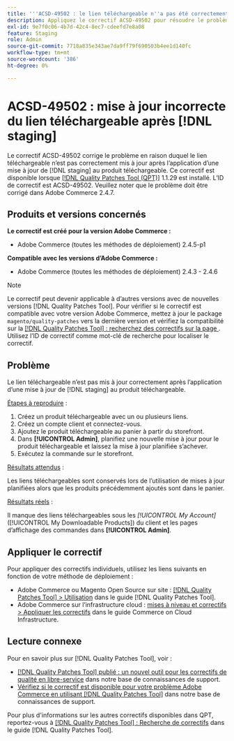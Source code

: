 ```yaml
---
title: '''ACSD-49502 : le lien téléchargeable n''a pas été correctement mis à jour après [!DNL staging] update'''
description: Appliquez le correctif ACSD-49502 pour résoudre le problème Adobe Commerce en raison duquel le lien téléchargeable n’est pas correctement mis à jour après l’application d’une  [!DNL staging] mise à jour au produit téléchargeable.
exl-id: 9e7f0c06-4b7d-42c4-8ec7-cdeefd7e8a08
feature: Staging
role: Admin
source-git-commit: 7718a835e343ae7da9ff79f690503b4ee1d140fc
workflow-type: tm+mt
source-wordcount: '386'
ht-degree: 0%

---
```


# ACSD-49502 : mise à jour incorrecte du lien téléchargeable après [!DNL staging]

Le correctif ACSD-49502 corrige le problème en raison duquel le lien téléchargeable n’est pas correctement mis à jour après l’application d’une mise à jour de [!DNL staging] au produit téléchargeable. Ce correctif est disponible lorsque [[!DNL Quality Patches Tool (QPT)]](/help/announcements/adobe-commerce-announcements/magento-quality-patches-released-new-tool-to-self-serve-quality-patches.md) 1.1.29 est installé. L’ID de correctif est ACSD-49502. Veuillez noter que le problème doit être corrigé dans Adobe Commerce 2.4.7.

## Produits et versions concernés

**Le correctif est créé pour la version Adobe Commerce :**

* Adobe Commerce (toutes les méthodes de déploiement) 2.4.5-p1

**Compatible avec les versions d’Adobe Commerce :**

* Adobe Commerce (toutes les méthodes de déploiement) 2.4.3 - 2.4.6

>[!NOTE]
>
>Le correctif peut devenir applicable à d’autres versions avec de nouvelles versions [!DNL Quality Patches Tool]. Pour vérifier si le correctif est compatible avec votre version Adobe Commerce, mettez à jour le package `magento/quality-patches` vers la dernière version et vérifiez la compatibilité sur la [[!DNL Quality Patches Tool] : recherchez des correctifs sur la page ](https://experienceleague.adobe.com/tools/commerce-quality-patches/index.html). Utilisez l’ID de correctif comme mot-clé de recherche pour localiser le correctif.

## Problème

Le lien téléchargeable n’est pas mis à jour correctement après l’application d’une mise à jour de [!DNL staging] au produit téléchargeable.

<u>Étapes à reproduire</u> :

1. Créez un produit téléchargeable avec un ou plusieurs liens.
1. Créez un compte client et connectez-vous.
1. Ajoutez le produit téléchargeable au panier à partir du storefront.
1. Dans **[!UICONTROL Admin]**, planifiez une nouvelle mise à jour pour le produit téléchargeable et laissez la mise à jour planifiée s’achever.
1. Exécutez la commande sur le storefront.

<u>Résultats attendus</u> :

Les liens téléchargeables sont conservés lors de l’utilisation de mises à jour planifiées alors que les produits précédemment ajoutés sont dans le panier.

<u>Résultats réels</u> :

Il manque des liens téléchargeables sous les *[!UICONTROL My Account]* ([!UICONTROL My Downloadable Products]) du client et les pages d’affichage des commandes dans **[!UICONTROL Admin]**.

## Appliquer le correctif

Pour appliquer des correctifs individuels, utilisez les liens suivants en fonction de votre méthode de déploiement :

* Adobe Commerce ou Magento Open Source sur site : [[!DNL Quality Patches Tool] > Utilisation](https://experienceleague.adobe.com/docs/commerce-operations/tools/quality-patches-tool/usage.html) dans le guide [!DNL Quality Patches Tool].
* Adobe Commerce sur l’infrastructure cloud : [mises à niveau et correctifs > Appliquer les correctifs](https://experienceleague.adobe.com/docs/commerce-cloud-service/user-guide/develop/upgrade/apply-patches.html) dans le guide Commerce on Cloud Infrastructure.

## Lecture connexe

Pour en savoir plus sur [!DNL Quality Patches Tool], voir :

* [[!DNL Quality Patches Tool] publié : un nouvel outil pour les correctifs de qualité en libre-service](/help/announcements/adobe-commerce-announcements/magento-quality-patches-released-new-tool-to-self-serve-quality-patches.md) dans notre base de connaissances de support.
* [Vérifiez si le correctif est disponible pour votre problème Adobe Commerce en utilisant  [!DNL Quality Patches Tool]](/help/support-tools/patches-available-in-qpt-tool/check-patch-for-magento-issue-with-magento-quality-patches.md) dans notre base de connaissances de support.

Pour plus d&#39;informations sur les autres correctifs disponibles dans QPT, reportez-vous à [[!DNL Quality Patches Tool] : Recherche de correctifs](https://experienceleague.adobe.com/tools/commerce-quality-patches/index.html) dans le guide [!DNL Quality Patches Tool].
